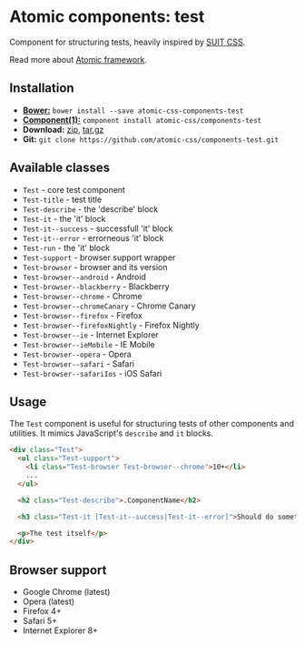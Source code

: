 # Atomic components: test

Component for structuring tests, heavily inspired by [SUIT CSS](https://github.com/suitcss).

Read more about [Atomic framework](https://github.com/atomic-css/atomic).

## Installation

* [__Bower:__](http://bower.io)
 `bower install --save atomic-css-components-test`
* [__Component(1):__](http://component.io)
 `component install atomic-css/components-test`
* __Download:__
  [zip](https://github.com/atomic-css/components-test/zipball/master),
  [tar.gz](https://github.com/atomic-css/components-test/tarball/master)
* __Git:__ `git clone https://github.com/atomic-css/components-test.git`

## Available classes

* `Test` - core test component
* `Test-title` - test title
* `Test-describe` - the 'describe' block
* `Test-it` - the 'it' block
* `Test-it--success` - successfull 'it' block
* `Test-it--error` - errorneous 'it' block
* `Test-run` - the 'it' block
* `Test-support` - browser support wrapper
* `Test-browser` - browser and its version
* `Test-browser--android` - Android
* `Test-browser--blackberry` - Blackberry
* `Test-browser--chrome` - Chrome
* `Test-browser--chromeCanary` - Chrome Canary
* `Test-browser--firefox` - Firefox
* `Test-browser--firefoxNightly` - Firefox Nightly
* `Test-browser--ie` - Internet Explorer
* `Test-browser--ieMobile` - IE Mobile
* `Test-browser--opera` - Opera
* `Test-browser--safari` - Safari
* `Test-browser--safariIos` - iOS Safari

## Usage

The `Test` component is useful for structuring tests of other components and utilities.
It mimics JavaScript's `describe` and `it` blocks.

```html
<div class="Test">
  <ul class="Test-support">
    <li class="Test-browser Test-browser--chrome">10+</li>
    ...
  </ul>

  <h2 class="Test-describe">.ComponentName</h2>

  <h3 class="Test-it [Test-it--success|Test-it--error]">Should do something.</h3>

  <p>The test itself</p>
</div>
```

## Browser support

* Google Chrome (latest)
* Opera (latest)
* Firefox 4+
* Safari 5+
* Internet Explorer 8+